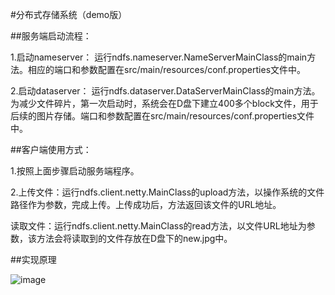 #分布式存储系统（demo版）


##服务端启动流程：

1.启动nameserver： 运行ndfs.nameserver.NameServerMainClass的main方法。相应的端口和参数配置在src/main/resources/conf.properties文件中。

2.启动dataserver： 运行ndfs.dataserver.DataServerMainClass的main方法。为减少文件碎片，第一次启动时，系统会在D盘下建立400多个block文件，用于后续的图片存储。端口和参数配置在src/main/resources/conf.properties文件中。


##客户端使用方式：

1.按照上面步骤启动服务端程序。

2.上传文件：运行ndfs.client.netty.MainClass的upload方法，以操作系统的文件路径作为参数，完成上传。上传成功后，方法返回该文件的URL地址。

  读取文件：运行ndfs.client.netty.MainClass的read方法，以文件URL地址为参数，该方法会将读取到的文件存放在D盘下的new.jpg中。


##实现原理 

![image](https://github.com/songyibing/ndfs/blob/master/im.png)

